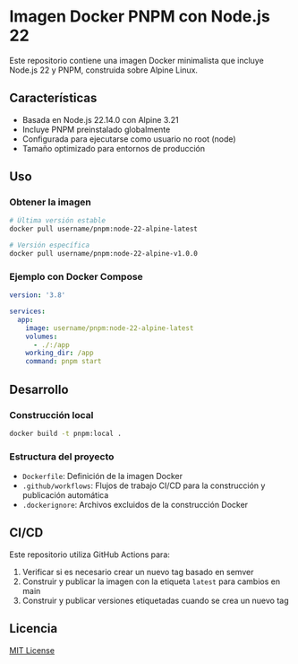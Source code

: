 # Imagen Docker PNPM con Node.js 22

Este repositorio contiene una imagen Docker minimalista que incluye Node.js 22 y PNPM, construida sobre Alpine Linux.

## Características

- Basada en Node.js 22.14.0 con Alpine 3.21
- Incluye PNPM preinstalado globalmente
- Configurada para ejecutarse como usuario no root (node)
- Tamaño optimizado para entornos de producción

## Uso

### Obtener la imagen

```bash
# Última versión estable
docker pull username/pnpm:node-22-alpine-latest

# Versión específica
docker pull username/pnpm:node-22-alpine-v1.0.0
```

### Ejemplo con Docker Compose

```yaml
version: '3.8'

services:
  app:
    image: username/pnpm:node-22-alpine-latest
    volumes:
      - ./:/app
    working_dir: /app
    command: pnpm start
```

## Desarrollo

### Construcción local

```bash
docker build -t pnpm:local .
```

### Estructura del proyecto

- `Dockerfile`: Definición de la imagen Docker
- `.github/workflows`: Flujos de trabajo CI/CD para la construcción y publicación automática
- `.dockerignore`: Archivos excluidos de la construcción Docker

## CI/CD

Este repositorio utiliza GitHub Actions para:

1. Verificar si es necesario crear un nuevo tag basado en semver
2. Construir y publicar la imagen con la etiqueta `latest` para cambios en main
3. Construir y publicar versiones etiquetadas cuando se crea un nuevo tag

## Licencia

[MIT License](LICENSE) 